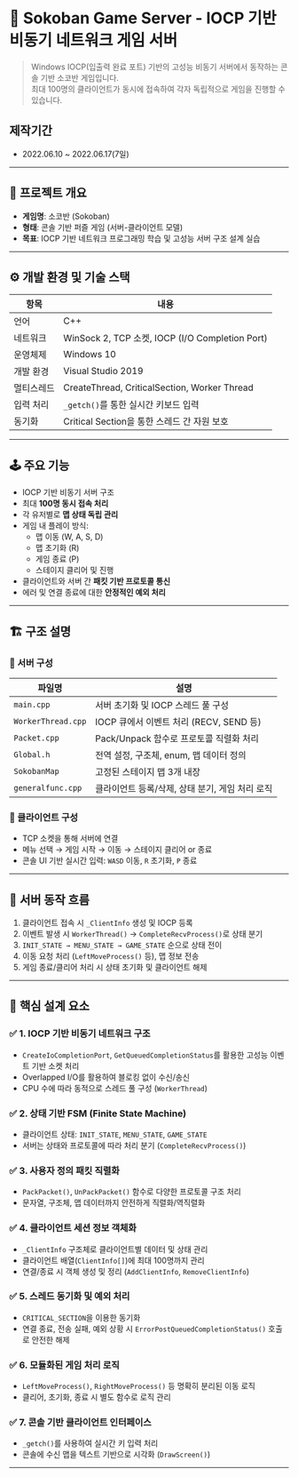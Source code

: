 
# 🧱 Sokoban Game Server - IOCP 기반 비동기 네트워크 게임 서버

> Windows IOCP(입출력 완료 포트) 기반의 고성능 비동기 서버에서 동작하는 콘솔 기반 소코반 게임입니다.  
> 최대 100명의 클라이언트가 동시에 접속하여 각자 독립적으로 게임을 진행할 수 있습니다.

## 제작기간
- 2022.06.10 ~ 2022.06.17(7일)


---

## 📌 프로젝트 개요

- **게임명**: 소코반 (Sokoban)
- **형태**: 콘솔 기반 퍼즐 게임 (서버-클라이언트 모델)
- **목표**: IOCP 기반 네트워크 프로그래밍 학습 및 고성능 서버 구조 설계 실습

---

## ⚙️ 개발 환경 및 기술 스택

| 항목          | 내용                                               |
|---------------|----------------------------------------------------|
| 언어          | C++                                                |
| 네트워크      | WinSock 2, TCP 소켓, IOCP (I/O Completion Port)    |
| 운영체제      | Windows 10                                        |
| 개발 환경     | Visual Studio 2019                                 |
| 멀티스레드    | CreateThread, CriticalSection, Worker Thread       |
| 입력 처리     | `_getch()`를 통한 실시간 키보드 입력               |
| 동기화        | Critical Section을 통한 스레드 간 자원 보호        |

---

## 🕹 주요 기능

- IOCP 기반 비동기 서버 구조
- 최대 **100명 동시 접속 처리**
- 각 유저별로 **맵 상태 독립 관리**
- 게임 내 플레이 방식:
  - 맵 이동 (W, A, S, D)
  - 맵 초기화 (R)
  - 게임 종료 (P)
  - 스테이지 클리어 및 진행
- 클라이언트와 서버 간 **패킷 기반 프로토콜 통신**
- 에러 및 연결 종료에 대한 **안정적인 예외 처리**

---

## 🏗 구조 설명

### 📁 서버 구성

| 파일명           | 설명                                          |
|------------------|-----------------------------------------------|
| `main.cpp`       | 서버 초기화 및 IOCP 스레드 풀 구성             |
| `WorkerThread.cpp`| IOCP 큐에서 이벤트 처리 (RECV, SEND 등)       |
| `Packet.cpp`     | Pack/Unpack 함수로 프로토콜 직렬화 처리        |
| `Global.h`       | 전역 설정, 구조체, enum, 맵 데이터 정의        |
| `SokobanMap`     | 고정된 스테이지 맵 3개 내장                    |
| `generalfunc.cpp`| 클라이언트 등록/삭제, 상태 분기, 게임 처리 로직 |





### 📁 클라이언트 구성

- TCP 소켓을 통해 서버에 연결
- 메뉴 선택 → 게임 시작 → 이동 → 스테이지 클리어 or 종료
- 콘솔 UI 기반 실시간 입력: `WASD` 이동, `R` 초기화, `P` 종료

---


## 🔁 서버 동작 흐름

1. 클라이언트 접속 시 `_ClientInfo` 생성 및 IOCP 등록
2. 이벤트 발생 시 `WorkerThread()` → `CompleteRecvProcess()`로 상태 분기
3. `INIT_STATE → MENU_STATE → GAME_STATE` 순으로 상태 전이
4. 이동 요청 처리 (`LeftMoveProcess()` 등), 맵 정보 전송
5. 게임 종료/클리어 처리 시 상태 초기화 및 클라이언트 해제

---

## 🧠 핵심 설계 요소

### ✅ 1. IOCP 기반 비동기 네트워크 구조
- `CreateIoCompletionPort`, `GetQueuedCompletionStatus`를 활용한 고성능 이벤트 기반 소켓 처리
- Overlapped I/O를 활용하여 블로킹 없이 수신/송신
- CPU 수에 따라 동적으로 스레드 풀 구성 (`WorkerThread`)

### ✅ 2. 상태 기반 FSM (Finite State Machine)
- 클라이언트 상태: `INIT_STATE`, `MENU_STATE`, `GAME_STATE`
- 서버는 상태와 프로토콜에 따라 처리 분기 (`CompleteRecvProcess()`)

### ✅ 3. 사용자 정의 패킷 직렬화
- `PackPacket()`, `UnPackPacket()` 함수로 다양한 프로토콜 구조 처리
- 문자열, 구조체, 맵 데이터까지 안전하게 직렬화/역직렬화

### ✅ 4. 클라이언트 세션 정보 객체화
- `_ClientInfo` 구조체로 클라이언트별 데이터 및 상태 관리
- 클라이언트 배열(`ClientInfo[]`)에 최대 100명까지 관리
- 연결/종료 시 객체 생성 및 정리 (`AddClientInfo`, `RemoveClientInfo`)

### ✅ 5. 스레드 동기화 및 예외 처리
- `CRITICAL_SECTION`을 이용한 동기화
- 연결 종료, 전송 실패, 예외 상황 시 `ErrorPostQueuedCompletionStatus()` 호출로 안전한 해제

### ✅ 6. 모듈화된 게임 처리 로직
- `LeftMoveProcess()`, `RightMoveProcess()` 등 명확히 분리된 이동 로직
- 클리어, 초기화, 종료 시 별도 함수로 로직 관리

### ✅ 7. 콘솔 기반 클라이언트 인터페이스
- `_getch()`를 사용하여 실시간 키 입력 처리
- 콘솔에 수신 맵을 텍스트 기반으로 시각화 (`DrawScreen()`)

---



